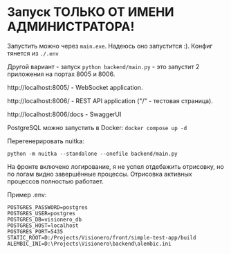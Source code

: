 # Запуск ТОЛЬКО ОТ ИМЕНИ АДМИНИСТРАТОРА!
Запустить можно через ```main.exe```. Надеюсь оно запустится :).
Конфиг тянется из ````./.env```` 

Другой вариант - запуск ```python backend/main.py``` - это запустит 2 приложения на портах 8005 и 8006.

http://localhost:8005/ - WebSocket application.

http://localhost:8006/ - REST API application ("/" - тестовая страница).

http://localhost:8006/docs - SwaggerUI

PostgreSQL можно запустить в Docker: ```docker compose up -d```

Перегенерировать nuitka:

```
python -m nuitka --standalone --onefile backend/main.py
```

На фронте включено логирование, я не успел отдебажить отрисовку, но по логам видно завершённые процессы. 
Отрисовка активных процессов полностью работает.

Пример .env:
```
POSTGRES_PASSWORD=postgres
POSTGRES_USER=postgres
POSTGRES_DB=visionero_db
POSTGRES_HOST=localhost
POSTGRES_PORT=5435
STATIC_ROOT=D:/Projects/Visionero/front/simple-test-app/build
ALEMBIC_INI=D:\Projects\Visionero\backend\alembic.ini
```
